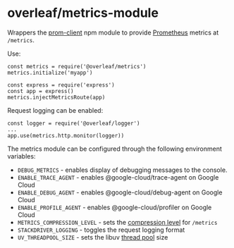 # overleaf/metrics-module

Wrappers the [prom-client](https://github.com/siimon/prom-client) npm module to provide [Prometheus](https://prometheus.io/) metrics at `/metrics`.

Use:

```
const metrics = require('@overleaf/metrics')
metrics.initialize('myapp')

const express = require('express')
const app = express()
metrics.injectMetricsRoute(app)
```

Request logging can be enabled:

```
const logger = require('@overleaf/logger')
...
app.use(metrics.http.monitor(logger))
```

The metrics module can be configured through the following environment variables:

- `DEBUG_METRICS` - enables display of debugging messages to the console.
- `ENABLE_TRACE_AGENT` - enables @google-cloud/trace-agent on Google Cloud
- `ENABLE_DEBUG_AGENT` - enables @google-cloud/debug-agent on Google Cloud
- `ENABLE_PROFILE_AGENT` - enables @google-cloud/profiler on Google Cloud
- `METRICS_COMPRESSION_LEVEL` - sets the [compression level](https://www.npmjs.com/package/compression#level) for `/metrics`
- `STACKDRIVER_LOGGING` - toggles the request logging format
- `UV_THREADPOOL_SIZE` - sets the libuv [thread pool](http://docs.libuv.org/en/v1.x/threadpool.html) size
